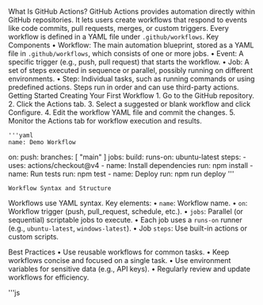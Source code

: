 What Is GitHub Actions?
GitHub Actions provides automation directly within GitHub repositories. It lets users create workflows that respond to events like code commits, pull requests, merges, or custom triggers. Every workflow is defined in a YAML file under `.github/workflows`.
Key Components
	•	Workflow: The main automation blueprint, stored as a YAML file in `.github/workflows`, which consists of one or more jobs.
	•	Event: A specific trigger (e.g., push, pull request) that starts the workflow.
	•	Job: A set of steps executed in sequence or parallel, possibly running on different environments.
	•	Step: Individual tasks, such as running commands or using predefined actions. Steps run in order and can use third-party actions.
Getting Started
Creating Your First Workflow
	1.	Go to the GitHub repository.
	2.	Click the Actions tab.
	3.	Select a suggested or blank workflow and click Configure.
	4.	Edit the workflow YAML file and commit the changes.
	5.	Monitor the Actions tab for workflow execution and results.

    '''yaml
    name: Demo Workflow
on:
  push:
    branches: [ "main" ]
jobs:
  build:
    runs-on: ubuntu-latest
    steps:
      - uses: actions/checkout@v4
      - name: Install dependencies
        run: npm install
      - name: Run tests
        run: npm test
        - name: Deploy
        run: npm run deploy
    '''

    Workflow Syntax and Structure
Workflows use YAML syntax. Key elements:
	•	`name`: Workflow name.
	•	`on`: Workflow trigger (push, pull_request, schedule, etc.).
	•	`jobs`: Parallel (or sequential) scriptable jobs to execute.
	•	Each job uses a `runs-on` runner (e.g., `ubuntu-latest`, `windows-latest`).
	•	Job `steps`: Use built-in actions or custom scripts.

Best Practices
    •	Use reusable workflows for common tasks.
    •	Keep workflows concise and focused on a single task.
    •	Use environment variables for sensitive data (e.g., API keys).
    •	Regularly review and update workflows for efficiency.

'''js

